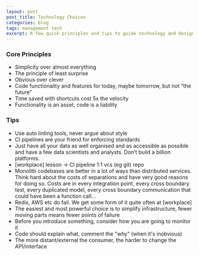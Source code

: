 ```yaml
---
layout: post
post_title: Technology Choices
categories: blog
tags: management tech
excerpt: A few quick principles and tips to guide technology and design choices.
---
```

### Core Principles

- Simplicity over almost everything
- The principle of least surprise
- Obvious over clever
- Code functionality and features for today, maybe tomorrow, but not “the future”
- Time saved with shortcuts cost 5x the velocity
- Functionality is an asset, code is a liability

### Tips

- Use auto linting tools, never argue about style
- CI pipelines are your friend for enforcing standards
- Just have all your data as well organised and as accessible as possible and have a few data scientists and analysts. Don’t build a billion platforms.
- [workplace] lesson → CI pipeline 1:1 vcs (eg git) repo
- Monolith codebases are better in a lot of ways than distributed services. Think hard about the costs of separations and have very good reasons for doing so. Costs are in every integration point, every cross boundary test, every duplicated model, every cross boundary communication that could have been a function call...
- Redis, AWS etc do fail. We get some form of it quite often at [workplace]
- The easiest and most powerful choice is to simplify infrastructure, fewer moving parts means fewer points of failure
- Before you introduce something, consider how you are going to monitor it
- Code should explain what, comment the "why" (when it's inobvious)
- The more distant/external the consumer, the harder to change the API/interface
